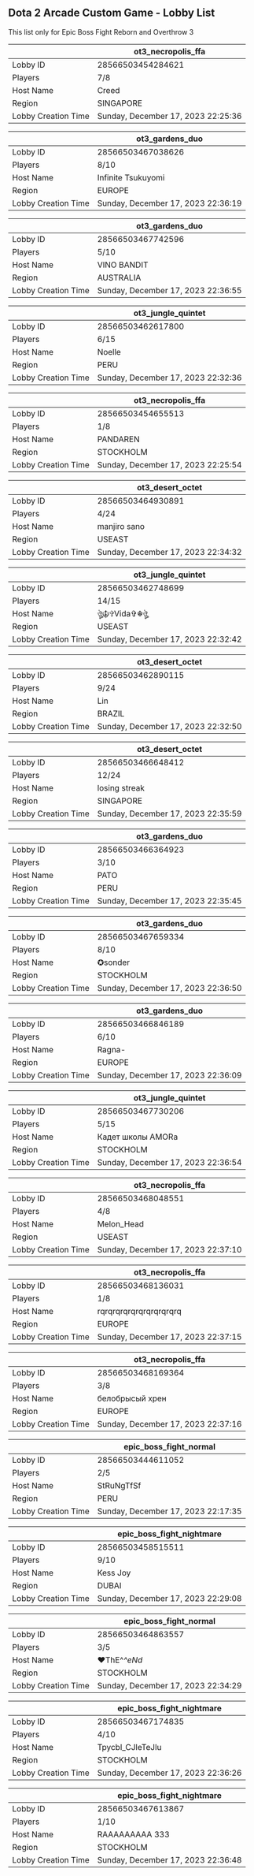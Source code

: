 ## Dota 2 Arcade Custom Game - Lobby List

This list only for Epic Boss Fight Reborn and Overthrow 3

|  | ot3_necropolis_ffa |
| ------ | ------ |
| Lobby ID | 28566503454284621 |
| Players | 7/8 |
| Host Name | Creed |
| Region | SINGAPORE |
| Lobby Creation Time | Sunday, December 17, 2023 22:25:36 |


|  | ot3_gardens_duo |
| ------ | ------ |
| Lobby ID | 28566503467038626 |
| Players | 8/10 |
| Host Name | Infinite Tsukuyomi |
| Region | EUROPE |
| Lobby Creation Time | Sunday, December 17, 2023 22:36:19 |


|  | ot3_gardens_duo |
| ------ | ------ |
| Lobby ID | 28566503467742596 |
| Players | 5/10 |
| Host Name | VINO BANDIT |
| Region | AUSTRALIA |
| Lobby Creation Time | Sunday, December 17, 2023 22:36:55 |


|  | ot3_jungle_quintet |
| ------ | ------ |
| Lobby ID | 28566503462617800 |
| Players | 6/15 |
| Host Name | Noelle |
| Region | PERU |
| Lobby Creation Time | Sunday, December 17, 2023 22:32:36 |


|  | ot3_necropolis_ffa |
| ------ | ------ |
| Lobby ID | 28566503454655513 |
| Players | 1/8 |
| Host Name | PANDAREN |
| Region | STOCKHOLM |
| Lobby Creation Time | Sunday, December 17, 2023 22:25:54 |


|  | ot3_desert_octet |
| ------ | ------ |
| Lobby ID | 28566503464930891 |
| Players | 4/24 |
| Host Name | manjiro sano |
| Region | USEAST |
| Lobby Creation Time | Sunday, December 17, 2023 22:34:32 |


|  | ot3_jungle_quintet |
| ------ | ------ |
| Lobby ID | 28566503462748699 |
| Players | 14/15 |
| Host Name | ঔৣ☬✞Vida✞☬ঔৣ |
| Region | USEAST |
| Lobby Creation Time | Sunday, December 17, 2023 22:32:42 |


|  | ot3_desert_octet |
| ------ | ------ |
| Lobby ID | 28566503462890115 |
| Players | 9/24 |
| Host Name | Lin |
| Region | BRAZIL |
| Lobby Creation Time | Sunday, December 17, 2023 22:32:50 |


|  | ot3_desert_octet |
| ------ | ------ |
| Lobby ID | 28566503466648412 |
| Players | 12/24 |
| Host Name | losing streak |
| Region | SINGAPORE |
| Lobby Creation Time | Sunday, December 17, 2023 22:35:59 |


|  | ot3_gardens_duo |
| ------ | ------ |
| Lobby ID | 28566503466364923 |
| Players | 3/10 |
| Host Name | PATO |
| Region | PERU |
| Lobby Creation Time | Sunday, December 17, 2023 22:35:45 |


|  | ot3_gardens_duo |
| ------ | ------ |
| Lobby ID | 28566503467659334 |
| Players | 8/10 |
| Host Name | ✪sonder |
| Region | STOCKHOLM |
| Lobby Creation Time | Sunday, December 17, 2023 22:36:50 |


|  | ot3_gardens_duo |
| ------ | ------ |
| Lobby ID | 28566503466846189 |
| Players | 6/10 |
| Host Name | Ragna- |
| Region | EUROPE |
| Lobby Creation Time | Sunday, December 17, 2023 22:36:09 |


|  | ot3_jungle_quintet |
| ------ | ------ |
| Lobby ID | 28566503467730206 |
| Players | 5/15 |
| Host Name | Кадет школы AMORа |
| Region | STOCKHOLM |
| Lobby Creation Time | Sunday, December 17, 2023 22:36:54 |


|  | ot3_necropolis_ffa |
| ------ | ------ |
| Lobby ID | 28566503468048551 |
| Players | 4/8 |
| Host Name | Melon_Head |
| Region | USEAST |
| Lobby Creation Time | Sunday, December 17, 2023 22:37:10 |


|  | ot3_necropolis_ffa |
| ------ | ------ |
| Lobby ID | 28566503468136031 |
| Players | 1/8 |
| Host Name | rqrqrqrqrqrqrqrqrqrqrq |
| Region | EUROPE |
| Lobby Creation Time | Sunday, December 17, 2023 22:37:15 |


|  | ot3_necropolis_ffa |
| ------ | ------ |
| Lobby ID | 28566503468169364 |
| Players | 3/8 |
| Host Name | белобрысый хрен |
| Region | EUROPE |
| Lobby Creation Time | Sunday, December 17, 2023 22:37:16 |


|  | epic_boss_fight_normal |
| ------ | ------ |
| Lobby ID | 28566503444611052 |
| Players | 2/5 |
| Host Name | StRuNgTfSf |
| Region | PERU |
| Lobby Creation Time | Sunday, December 17, 2023 22:17:35 |


|  | epic_boss_fight_nightmare |
| ------ | ------ |
| Lobby ID | 28566503458515511 |
| Players | 9/10 |
| Host Name | Kess Joy |
| Region | DUBAI |
| Lobby Creation Time | Sunday, December 17, 2023 22:29:08 |


|  | epic_boss_fight_normal |
| ------ | ------ |
| Lobby ID | 28566503464863557 |
| Players | 3/5 |
| Host Name | ♥ThE^_^eNd_ |
| Region | STOCKHOLM |
| Lobby Creation Time | Sunday, December 17, 2023 22:34:29 |


|  | epic_boss_fight_nightmare |
| ------ | ------ |
| Lobby ID | 28566503467174835 |
| Players | 4/10 |
| Host Name | Tpycbl_CJleTeJlu |
| Region | STOCKHOLM |
| Lobby Creation Time | Sunday, December 17, 2023 22:36:26 |


|  | epic_boss_fight_nightmare |
| ------ | ------ |
| Lobby ID | 28566503467613867 |
| Players | 1/10 |
| Host Name | RААААААААА 333 |
| Region | STOCKHOLM |
| Lobby Creation Time | Sunday, December 17, 2023 22:36:48 |


